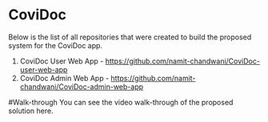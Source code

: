 # CoviDoc

Below is the list of all repositories that were created to build the proposed system for the CoviDoc app.

  1. CoviDoc User Web App - https://github.com/namit-chandwani/CoviDoc-user-web-app
  2. CoviDoc Admin Web App - https://github.com/namit-chandwani/CoviDoc-admin-web-app

#Walk-through
You can see the video walk-through of the proposed solution here.
